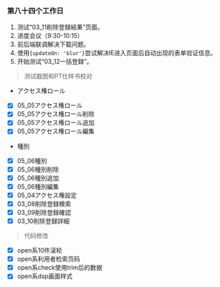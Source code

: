 ### 第八十四个工作日
1. 测试“03_11削除登録結果”页面。
2. 进度会议（9:30-10:15）
3.  前后端联调解决下载问题。
4.  使用``` {updateOn: 'blur'} ```尝试解决IE进入页面后自动出现的表单验证信息。
5.  开始测试“03_12一括登録”。
 > 测试截图和PT仕样书校对
- アクセス権ロール
- [x] 05_05アクセス権ロール
- [x] 05_05アクセス権ロール削除
- [x] 05_05アクセス権ロール追加
- [x] 05_05アクセス権ロール編集
- 種別
- [x] 05_06種別
- [x] 05_06種別削除
- [x] 05_06種別追加
- [x] 05_06種別編集
- [x] 05_04アクセス権設定
- [x] 03_08削除登録検索
- [x] 03_09削除登録確認
- [x] 03_10削除登録詳細
> 代码修改
- [x] open系10件滚轮
- [x] open系利用者检索页码
- [x] open系check使用trim后的数据
- [x] open系dsp画面样式